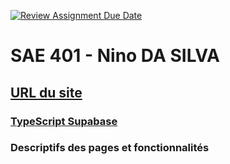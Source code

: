 [![Review Assignment Due Date](https://classroom.github.com/assets/deadline-readme-button-24ddc0f5d75046c5622901739e7c5dd533143b0c8e959d652212380cedb1ea36.svg)](https://classroom.github.com/a/DLDyybNZ)

# SAE 401 - Nino DA SILVA

## [URL du site](http://nema.nino-da-silva.fr/)

### [TypeScript Supabase](src/supabase-types.ts)

### Descriptifs des pages et fonctionnalités